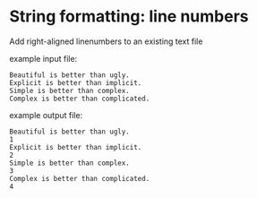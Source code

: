 # String formatting: line numbers

Add right-aligned linenumbers to an existing text file

example input file:

```
Beautiful is better than ugly.
Explicit is better than implicit.
Simple is better than complex.
Complex is better than complicated.
```

example output file:

```
Beautiful is better than ugly.                                                 1
Explicit is better than implicit.                                              2
Simple is better than complex.                                                 3
Complex is better than complicated.                                            4
```
